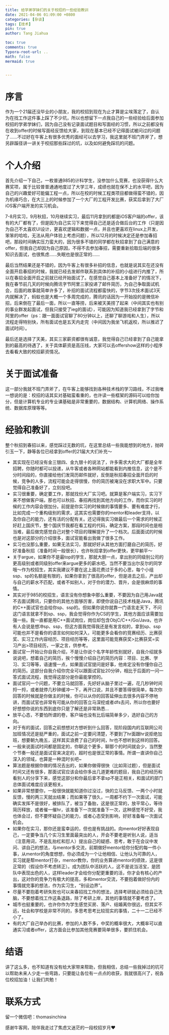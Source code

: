```yaml
---
title: 给学弟学妹们的关于校招的一些经验教训
date: 2021-04-06 01:09:00 +0800
categories: [杂谈]
tags: [技术]
pin: true
author: Tang Jiahua

toc: true
comments: true
Typora-root-url: ..
math: false
mermaid: true


---
```


#  序言

​		作为一个21届还没毕业的小朋友，我的校招到现在为止才算是尘埃落定了，自认为在找工作这件事上踩了不少坑，所以也想留下一点我自己的一些经验给后面参加校招的学弟学妹们，因为自己没有记录面试题目和写面经的习惯，所以之前都没有在收到offer的时候写面经反馈给大家，到现在基本已经不记得面试被问过的问题了......不过好在牛客上有很多优秀的面经可以去学习，我这里就不班门弄斧了，想另辟蹊径讲一讲关于校招那些踩过的坑，以及如何避免踩坑的问题。

# 个人介绍

​		首先介绍一下自己，一枚普通985的计科学生，没参加什么竞赛，也没获得什么大赛奖项，属于比较普普通通地度过了大学三年，成绩也就在保不上的水平吧，因为自己的兴趣爱好可能偏工程一点，所以在校的时候工程类项目都做得蛮不错的，因为机缘巧合，在大三上的时候参加了一个大厂的工程开发比赛，获奖后拿到了大厂iOS客户端开发的实习机会。

​		7-8月实习，9月秋招，10月继续实习，最后11月拿到的都是iOS客户端的offer，该有的大厂都有了，但是因为自己实习下来觉得自己还是适合做后台的工作（只是因为自己不太喜欢UI设计，更喜欢逻辑和数据一点，并且也更喜欢在linux上开发，笨笨的哈哈，无法从用户体验上考虑问题），所以12月的时候决定还是参加春招吧，那段时间确实压力蛮大的，因为很多不错的同学都在秋招拿到了自己满意的offer，但我自己却因为自己原因，不得不去参加春招，需要重新拾取后端的很多知识去面试，也很焦虑......失眠也是很正常的......

​		最后当然结果还是不错的，因为牛客上有很多补招的信息，也就是说其实在还没有全面开启春招的时候，我就已经去发邮件联系到具体的补招的小组进行内推了，所以在春招全面开启之前就已经开始面试了。在感觉自己基本上准备好了的情况下，我在春节前几天的时候向腾讯字节阿里三家投递了邮件简历，为自己争取面试机会，后面的故事就简单许多了，补招的面试流程都蛮快的，字节3次技术面试3天内就解决了，蚂蚁也是大概一个多周完成的，腾讯的话因为一开始投的是微信补招，后来倒在了最后一面，所以一直等捞，后来被天美捞了起来（中间其实也有别的事业群发起面试，但我只接受了ieg的面试），可能因为知道我已经拿到了字节和阿里的offer（ps：跟一面面试官聊了80分钟以上，还聊了聊游戏和人生），所以流程走得特别快，所有面试也是五天内走完（中间因为我坐飞机返校，所以推迟了面试时间）。

​		最后还是选择了天美，其实三家薪资都很有诚意，我觉得自己已经拿到了自己能拿到的最高的待遇了，关于具体薪资是高压线，大家可以去offershow这样的小程序去看看大致的校招薪资情况。

# 关于面试准备

​		这一部分我就不班门弄斧了，在牛客上能够找到各种技术栈的学习路线，不过我唯一想说的是：校招的话其实对基础蛮看重的，也许读一些框架的源码可以给你加分，但是计算机专业的专业课基础是非常重要的，数据结构、计算机网络、操作系统、数据库原理等等。

# 经验和教训

​		整个秋招到春招以来，感觉踩过无数的坑，在这里总结一些我能想到的地方，抛砖引玉一下，静等各位已经拿到offer的21届大大们补充～

- 其实现在已经没有金三银四、金九银十的说法了，许多需求大的大厂都是全年招聘，你随时都可以投递，从牛客或者各种网站都能看到内推信息，这个是不分时间段的，你直接给他们发简历邮件就好，反倒是秋招春招全面开启的时候，竞争的人多，流程可能会走得很慢，你的简历被淹没在求职大军中。只要觉得自己准备好了，立刻投吧。
- 实习很重要，确定要工作，那就找份大厂实习吧。就算是客户端实习，实习下来不想做客户端，那也可以秋招、春招再找到其他方向的工作，而你实习的时候的工作内容会很加分。前提是你实习的时候做的事情要多、要有难度才行，比如完成一个重构级别的需求，这其实也需要你的mentor和leader支持，以及你自己的能力，还有活的分配有关。还记得我实习做最后一个需求的时候正好赶上国庆节，整个国庆节我都在看工程的代码，确定方案，那段时间也是相当难，最后做完感觉自己对整个项目的理解提升了一个档次。后面面试的时候也是对这部分的介绍很多，面试官能看出我做了很多工作。
- 实习也没那么重要，如果无法实习，那就好好从其他方面打磨自己的简历，好好准备秋招（准备时间一般很长），也许秋招拿到offer更快，更早躺平～
- 关于argue，如果你不是最top的学生，那就大胆一点，拿出别的同级别公司的更高级别或者同级别offer来argue更多的薪水吧。当然不要当出尔反尔的同学哦～作为校招生，其实我建议不要在这上面花费过于多的心思，每个小组ssp、sp的名额是有限的，如果你拿到了很高的offer，但是进去之后，产出却与自己的薪水不匹配，或者不如别人，对于你的潜力、晋升，会是很麻烦的事情。
- 其实对于985的校招生，语言没有你想象中那么重要，不要因为自己用Java就不去面试腾讯，只要你的其他方面够厉害，即使你说自己技术栈是Java，腾讯的C++面试官也会给你sp、ssp的。但如果你说你就靠一门语言走天下，不问这门语言就拿不到sp、ssp，我会觉得你作为CS的学生，其他方面应该需要加强一些。我一直都是用C++面试岗位，岗位却包含ObjC/C++/Go/Java，也许有人会说是想冲sp、ssp，但这方面我觉得我还是有发言权的，拿到sp、ssp可能也并不是看你的语言如何如何深入，可能更多会看你的竞赛经历、比赛获奖、实习工作内容经历、项目经历等等，这里面可能竞赛获奖>比赛获奖=实习产出>项目经历，一家之言，供参考。
- 面试官一开始让你自我介绍，不是让你说个名字年龄性别就好，自我介绍就多说说吧，想着自己的简历，挨个慢慢介绍自己的简历内容：项目、比赛、学习、实习等等，语速慢一点，如果面试官提问是好事，他肯定没有你懂你自己的简历。这部分自我介绍你完全可以跟面试官扯20分钟，相比于后面的一问一答式面试流程，我觉得这部分是你最能掌控的。
- 面试官问一个问题，不要立马就回答，先好好从脑子里过一遍，花几秒钟时间捋一捋，或者就停几秒钟缓冲一下，再开口说，并且不要答得很简单，每次你回答的时候就是你做主的时候，你可以从你的回答延伸出去很多内容不停地讲，而面试官也非常有可能从你的回答立马深挖或者dfs去问，所以你也要好好想想你说的东西到底你只是了解还是非常熟悉...
- 放平心态，不要怕所谓的卷，客户端也没有比后端简单多少，选好自己的方向。
- 对于有的面试，回答之前想想对方想听到什么回答，现阶段国内的互联网公司加班情况还是挺严重的，面试之前一定要问清楚，不要到了hr面跟hr说拒绝加班，想要朝九晚五，这样其实浪费了自己的时间，hr也不想听到这样的回答。
- 一般来说面试时间都是固定的，你聊这个更多，聊那个的时间就会少，当然整个节奏一般还是面试官来决定的，超时也是很正常的事情。所谓一直讲你自己深入的领域，也算是一种混时长吧~
- 算法题是根据你做的情况去出的，如果你做得很快（比如背过题），但是面试时间又还有很多，那面试官应该会给你多出几道更难的题目，我自己的经历和看别人的分享下来，感觉这部分和你最后拿不拿sp不是正相关，和面试的部门总体面试难度应该更相关。
- 如果非常想要你，一般很快就能知道你过没过，快的立马反馈、一两个小时就反馈，慢的两三天就出结果；而如果等了很久，一周都不约下一次面试，可能确实发挥不是很好，被排队了，被当了备胎，这是很正常的，放平常心，等待简历释放，或者催一催hr，该准备下一次就准备下一次，这种感觉不好受，我也体会过，但不要怀疑自己的能力，或者心态受到影响，好好准备每一次面试机会。
- 如果你在实习，那你还是蛮幸运的，但也是有挑战的。向mentor好好表现自己，一定要争当几个实习生里面最突出的人，开会不要老是听别人说，适当（注意用词，不是乱抬杠和怼人）提出自己的疑惑、思考，敢于在会议中发问、讲自己的想法，与mentor多交流，前期做好mentor给你分配的每一件小事，从mentor的角度想想，你必须成为一个让他相信、让他认为可靠的人，实习就是帮mentor打杂，mentor教你，你的业务算进mentor的绩效，这是很正常的（假设你不考虑转正）。成为团队中活跃的人，这不是说当活宝，是团队中表现出色的人，这样leader才会给你分配更重要的活，你才会有核心的产出，这对你的竞争力有极大的提高，多和mentor交流，不要抱着做好份内的事情就完事的想法，作为实习生，“别设边界”。
- 尽量不要抱着考研失败也可以来春招找工作的想法，选择考研就必须给自己洗脑，不要想着找工作这条退路，除了考研上岸，其他的事情就不要考虑了。
- 城市也挺重要的，也许你作为学生感觉买房、落户、结婚离你很远，但其实不远，社会和学校是非常不同的，多思考思考比较现实的事情，二十一二已经不小了。
- 有的大厂自己举办的比赛，参加的人数不多，中奖的概率很大，大概率可以直通实习或者offer，这方面会比参加其他竞赛要简单很多，要抓住机会。

# 结语

​		讲了这么多，也不知道有没有给大家带来帮助，但我相信，总结一些我掉过的坑可以帮助未来人少走一些弯路，只要能让各位有一点点的收获，我就很高兴了，祝各位校招加油！让我们共勉！

# 联系方式

留一个微信吧：thomasinchina

感谢牛客网，陪伴我走过了焦虑又迷茫的一段校招岁月❤️